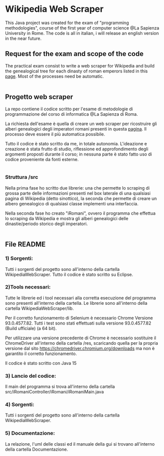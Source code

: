 # Wikipedia Web Scraper

This Java project was created for the exam of "programming methodologies", course of the first year of computer science  @La Sapienza University in Rome.
The code is all in italian, i will release an english version in the near future.

## Request for the exam and scope of the code

The practical exam consist to write a web scraper for Wikipedia and build the genealogical tree for each dinasty of roman emperors listed in this [page](https://it.wikipedia.org/wiki/Imperatori_romani).
Most of the processes need be automatic.
<br/><br/>
## Progetto web scraper 
La repo contiene il codice scritto per l'esame di metodologie di programmazione del corso di informatica @La Sapienza di Roma.

La richiesta dell'esame è quella di creare un web scraper per ricostruire gli alberi genealogici degli imperatori romani presenti in questa [pagina](https://it.wikipedia.org/wiki/Imperatori_romani).
Il processo deve essere il più automatica possibile.

Tutto il codice è stato scritto da me, in totale autonomia.
L'ideazione e creazione è stata frutto di studio, riflessione ed approfondimento degli argomenti proposti durante il corso; in nessuna parte è stato fatto uso di codice proveniente da fonti esterne.
<br/><br/>
### Struttura /src

Nella prima fase ho scritto due librerie: una che permette lo scraping di grossa parte delle informazioni presenti nel box laterale di una qualsiasi pagina di Wikipedia (detto sinottico), la seconda che permette di creare un albero genealogico di qualsiasi classe implementi una interfaccia.

Nella seconda fase ho creato "iRomani", ovvero il programma che effettua lo scraping da Wikipedia e mostra gli alberi genealogici delle dinastie/periodo storico degli imperatori.
<br/><br/>
## File README

### 1) Sorgenti:
Tutti i sorgenti del progetto sono all'interno della cartella WikipediaWebScraper. Tutto il codice è stato scritto su Eclipse.


### 2)Tools necessari:
Tutte le librerie ed i tool necessari alla corretta esecuzione del programma sono presenti all'interno della cartella.
Le librerie sono all'interno della cartella WikipediaWebScraper/lib.

Per il corretto funzionamento di Selenium è necessario Chrome Versione 93.0.4577.82.
Tutti i test sono stati effettuati sulla versione 93.0.4577.82 (Build ufficiale) (a 64 bit).

Per utilizzare una versione precedente di Chrome è necessario sostituire il ChromeDriver all'interno della cartella /res, scaricando quella per la propria versione dal sito https://chromedriver.chromium.org/downloads ma non è garantito il corretto funzionamento.

Il codice è stato scritto con Java 15

### 3) Lancio del codice:
Il main del programma si trova all'interno della cartella src/iRomaniController/iRomani/iRomaniMain.java


### 4) Sorgenti:
Tutti i sorgenti del progetto sono all'interno della cartella WikipediaWebScraper.


### 5) Documentazione:
La relazione, l'uml delle classi ed il manuale della gui si trovano all'interno della cartella Documentazione.
